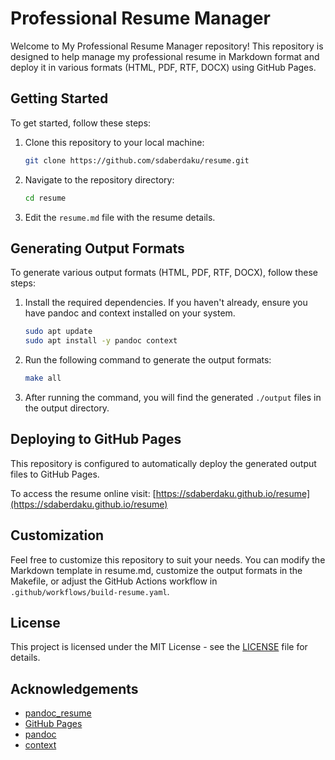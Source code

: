 # Professional Resume Manager

Welcome to My Professional Resume Manager repository! This repository is designed to help manage my professional resume in Markdown format and deploy it in various formats (HTML, PDF, RTF, DOCX) using GitHub Pages.

## Getting Started

To get started, follow these steps:

1. Clone this repository to your local machine:
    ```sh
    git clone https://github.com/sdaberdaku/resume.git
    ```
2. Navigate to the repository directory:
    ```sh
    cd resume
    ```
3. Edit the `resume.md` file with the resume details.

## Generating Output Formats
To generate various output formats (HTML, PDF, RTF, DOCX), follow these steps:

1. Install the required dependencies. If you haven't already, ensure you have pandoc and context installed on your system.
    ```sh
    sudo apt update
    sudo apt install -y pandoc context
    ```
2. Run the following command to generate the output formats:
    ```sh
    make all
    ```
3. After running the command, you will find the generated `./output` files in the output directory.

## Deploying to GitHub Pages
This repository is configured to automatically deploy the generated output files to GitHub Pages.

To access the resume online visit: [https://sdaberdaku.github.io/resume](https://sdaberdaku.github.io/resume)

## Customization
Feel free to customize this repository to suit your needs. You can modify the Markdown template in resume.md, customize the output formats in the Makefile, or adjust the GitHub Actions workflow in `.github/workflows/build-resume.yaml`.

## License
This project is licensed under the MIT License - see the [LICENSE](./LICENSE) file for details.

## Acknowledgements
- [pandoc_resume](https://github.com/mszep/pandoc_resume)
- [GitHub Pages](https://pages.github.com/)
- [pandoc](https://pandoc.org/)
- [context](https://wiki.contextgarden.net/Main_Page)

